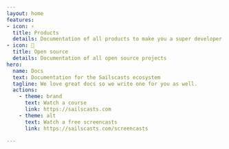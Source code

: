 ```yaml
---
layout: home
features:
- icon: ⚡️
  title: Products
  details: Documentation of all products to make you a super developer
- icon: 🖖
  title: Open source
  details: Documentation of all open source projects
hero:
  name: Docs
  text: Documentation for the Sailscasts ecosystem
  tagline: We love great docs so we write one for you as well.
  actions:
    - theme: brand
      text: Watch a course
      link: https://sailscasts.com
    - theme: alt
      text: Watch a free screencasts
      link: https://sailscasts.com/screencasts

---
```

